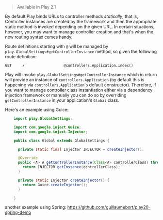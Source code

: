 > Available in Play 2.1

By default Play binds URLs to controller methods _statically_, that is, Controller instances are created by the framework and then the appropriate static method is invoked depending on the given URL. In certain situations, however, you may want to manage controller creation and that's when the new routing syntax comes handy. 

Route definitions starting with ```@``` will be managed by ```play.GlobalSettings#getControllerInstance``` method, so given the following route definition: 

    GET     /                  @controllers.Application.index()

Play will invoke ```play.GlobalSettings#getControllerInstance``` which in return will provide an instance of ```controllers.Application``` (by default this is happening via ```controllers.Application```'s default constructor). Therefore, if you want to manage controller class instantiation either via a dependency injection framework or manually you can do so by overriding ```getControllerInstance``` in your application's ```Global``` class.

Here's an example using Guice:
```java
    import play.GlobalSettings;

    import com.google.inject.Guice;
    import com.google.inject.Injector;

    public class Global extends GlobalSettings {

      private static final Injector INJECTOR = createInjector(); 

      @Override
      public <A> A getControllerInstance(Class<A> controllerClass) throws Exception {
        return INJECTOR.getInstance(controllerClass);
      }

      private static Injector createInjector() {
        return Guice.createInjector();
      }

    }
```
another example using Spring:
https://github.com/guillaumebort/play20-spring-demo
